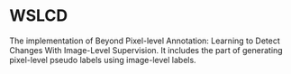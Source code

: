 # WSLCD
The implementation of Beyond Pixel-level Annotation: Learning to Detect Changes With Image-Level Supervision. It includes the part of generating pixel-level pseudo labels using image-level labels.


